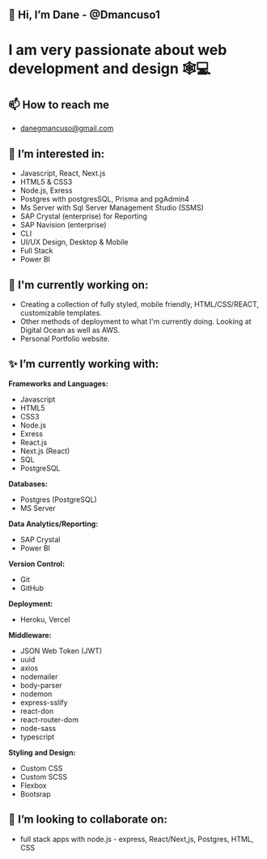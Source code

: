 ## 👋 Hi, I’m Dane - @Dmancuso1

# I am very passionate about web development and design 🕸💻


## 📫 How to reach me
  - danegmancuso@gmail.com


## 👀 I’m interested in:
  - Javascript, React, Next.js
  - HTML5 & CSS3
  - Node.js, Exress
  - Postgres with postgresSQL, Prisma and pgAdmin4 
  - Ms Server with Sql Server Management Studio (SSMS)
  - SAP Crystal (enterprise) for Reporting
  - SAP Navision (enterprise)
  - CLI
  - UI/UX Design, Desktop & Mobile
  - Full Stack
  - Power BI

## 🌱  I'm currently working on:
  - Creating a collection of fully styled, mobile friendly, HTML/CSS/REACT, customizable templates. 
  - Other methods of deployment to what I'm currently doing. Looking at Digital Ocean as well as AWS.
  - Personal Portfolio website.

  
## ✨ I’m currently working with:

<b>Frameworks and Languages:</b>
  - Javascript
  - HTML5
  - CSS3
  - Node.js
  - Exress
  - React.js
  - Next.js (React)
  - SQL
  - PostgreSQL

<b>Databases:</b>
  - Postgres (PostgreSQL)
  - MS Server

<b>Data Analytics/Reporting:</b>
  - SAP Crystal
  - Power BI

<b>Version Control:</b>
  - Git
  - GitHub

<b>Deployment:</b>
  - Heroku, Vercel

<b>Middleware:</b>
  - JSON Web Token (JWT)
  - uuid
  - axios
  - nodemailer
  - body-parser
  - nodemon
  - express-sslify
  - react-don
  - react-router-dom
  - node-sass
  - typescript

<b>Styling and Design:</b>
  - Custom CSS
  - Custom SCSS
  - Flexbox
  - Bootsrap




## 💞️ I’m looking to collaborate on:
  - full stack apps with node.js - express, React/Next,js, Postgres, HTML, CSS
  
  

<!---
Dmancuso1/Dmancuso1 is a ✨ special ✨ repository because its `README.md` (this file) appears on your GitHub profile.
You can click the Preview link to take a look at your changes.
--->
